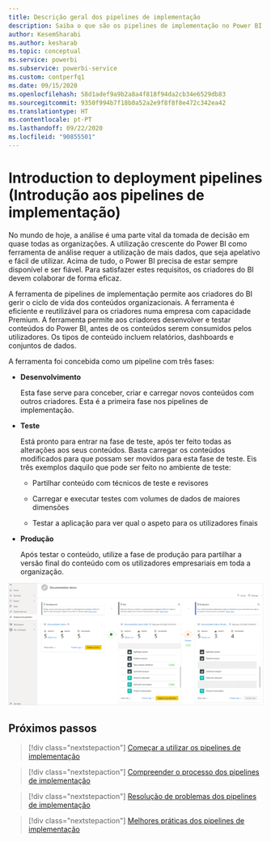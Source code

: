 ```yaml
---
title: Descrição geral dos pipelines de implementação
description: Saiba o que são os pipelines de implementação no Power BI
author: KesemSharabi
ms.author: kesharab
ms.topic: conceptual
ms.service: powerbi
ms.subservice: powerbi-service
ms.custom: contperfq1
ms.date: 09/15/2020
ms.openlocfilehash: 58d1adef9a9b2a8a4f818f94da2cb34e6529db83
ms.sourcegitcommit: 9350f994b7f18b0a52a2e9f8f8f8e472c342ea42
ms.translationtype: HT
ms.contentlocale: pt-PT
ms.lasthandoff: 09/22/2020
ms.locfileid: "90855501"
---
```

# <a name="introduction-to-deployment-pipelines"></a>Introduction to deployment pipelines (Introdução aos pipelines de implementação)

No mundo de hoje, a análise é uma parte vital da tomada de decisão em quase todas as organizações. A utilização crescente do Power BI como ferramenta de análise requer a utilização de mais dados, que seja apelativo e fácil de utilizar. Acima de tudo, o Power BI precisa de estar sempre disponível e ser fiável. Para satisfazer estes requisitos, os criadores do BI devem colaborar de forma eficaz.

A ferramenta de pipelines de implementação permite aos criadores do BI gerir o ciclo de vida dos conteúdos organizacionais. A ferramenta é eficiente e reutilizável para os criadores numa empresa com capacidade Premium. A ferramenta permite aos criadores desenvolver e testar conteúdos do Power BI, antes de os conteúdos serem consumidos pelos utilizadores. Os tipos de conteúdo incluem relatórios, dashboards e conjuntos de dados.

A ferramenta foi concebida como um pipeline com três fases:

* **<a name="development"></a>Desenvolvimento**
    
    Esta fase serve para conceber, criar e carregar novos conteúdos com outros criadores. Esta é a primeira fase nos pipelines de implementação.

* **<a name="test"></a>Teste**

    Está pronto para entrar na fase de teste, após ter feito todas as alterações aos seus conteúdos. Basta carregar os conteúdos modificados para que possam ser movidos para esta fase de teste. Eis três exemplos daquilo que pode ser feito no ambiente de teste:

    * Partilhar conteúdo com técnicos de teste e revisores

    * Carregar e executar testes com volumes de dados de maiores dimensões

    * Testar a aplicação para ver qual o aspeto para os utilizadores finais

* **<a name="production"></a>Produção**

    Após testar o conteúdo, utilize a fase de produção para partilhar a versão final do conteúdo com os utilizadores empresariais em toda a organização.

![Uma captura de ecrã de um pipeline de implementação em funcionamento com as três fases, desenvolvimento, teste e produção, povoadas.](media/deployment-pipelines-overview/deployment-pipelines.png)

## <a name="next-steps"></a>Próximos passos

>[!div class="nextstepaction"]
>[Começar a utilizar os pipelines de implementação](deployment-pipelines-get-started.md)

>[!div class="nextstepaction"]
>[Compreender o processo dos pipelines de implementação](deployment-pipelines-process.md)

>[!div class="nextstepaction"]
>[Resolução de problemas dos pipelines de implementação](deployment-pipelines-troubleshooting.md)

>[!div class="nextstepaction"]
>[Melhores práticas dos pipelines de implementação](deployment-pipelines-best-practices.md)
